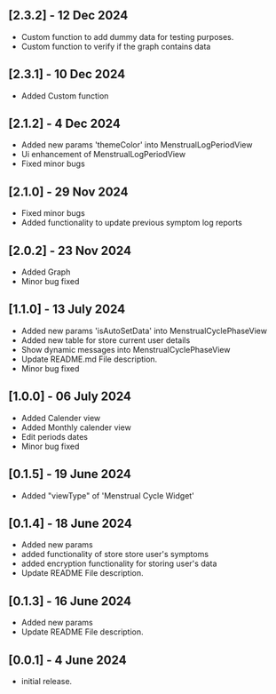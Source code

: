 ## [2.3.2] - 12 Dec 2024
* Custom function to add dummy data for testing purposes.
* Custom function to verify if the graph contains data 

## [2.3.1] - 10 Dec 2024
* Added Custom function

## [2.1.2] - 4 Dec 2024
* Added new params 'themeColor' into MenstrualLogPeriodView
* Ui enhancement of MenstrualLogPeriodView
* Fixed minor bugs

## [2.1.0] - 29 Nov 2024
* Fixed minor bugs
* Added functionality to update previous symptom log reports

## [2.0.2] - 23 Nov 2024
* Added Graph
* Minor bug fixed

## [1.1.0] - 13 July 2024
* Added new params 'isAutoSetData' into MenstrualCyclePhaseView
* Added new table for store current user details
* Show dynamic messages into MenstrualCyclePhaseView
* Update README.md File description.
* Minor bug fixed

## [1.0.0] - 06 July 2024
* Added Calender view
* Added Monthly calender view
* Edit periods dates
* Minor bug fixed

## [0.1.5] - 19 June 2024
* Added "viewType" of 'Menstrual Cycle Widget'

## [0.1.4] - 18 June 2024
* Added new params 
* added functionality of store store user's symptoms 
* added encryption functionality for storing user's data
* Update README File description.

## [0.1.3] - 16 June 2024
* Added new params
* Update README File description.

## [0.0.1] - 4 June 2024
* initial release.